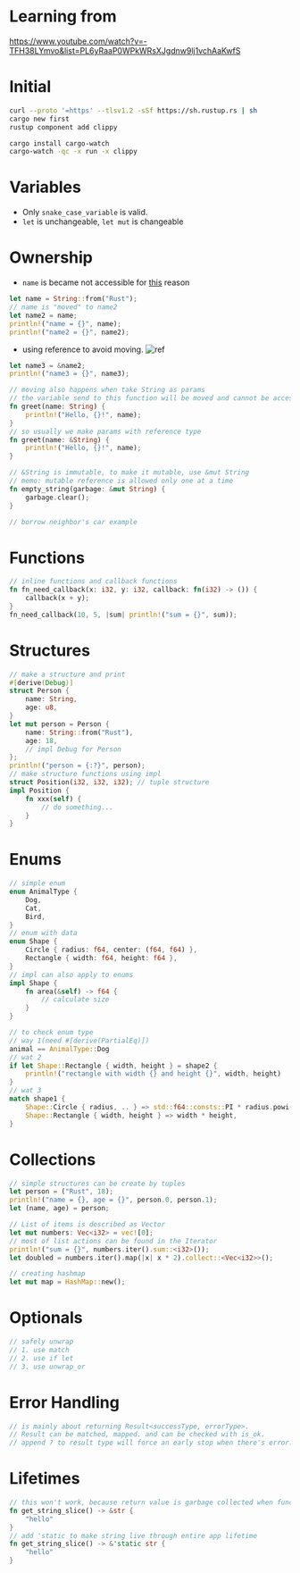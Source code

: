 # Learning from

https://www.youtube.com/watch?v=-TFH38LYmvo&list=PL6yRaaP0WPkWRsXJgdnw9lj1vchAaKwfS

# Initial

```bash
curl --proto '=https' --tlsv1.2 -sSf https://sh.rustup.rs | sh
cargo new first
rustup component add clippy

cargo install cargo-watch
cargo-watch -qc -x run -x clippy
```

# Variables

- Only `snake_case_variable` is valid.
- `let` is unchangeable, `let mut` is changeable

# Ownership

- `name` is became not accessible for [this](https://doc.rust-lang.org/book/ch04-01-what-is-ownership.html#memory-and-allocation) reason

```rust
let name = String::from("Rust");
// name is "moved" to name2
let name2 = name;
println!("name = {}", name);
println!("name2 = {}", name2);
```

- using reference to avoid moving. ![ref](https://doc.rust-lang.org/book/img/trpl04-05.svg)

```rust
let name3 = &name2;
println!("name3 = {}", name3);

// moving also happens when take String as params
// the variable send to this function will be moved and cannot be accessed again
fn greet(name: String) {
    println!("Hello, {}!", name);
}
// so usually we make params with reference type
fn greet(name: &String) {
    println!("Hello, {}!", name);
}

// &String is immutable, to make it mutable, use &mut String
// memo: mutable reference is allowed only one at a time
fn empty_string(garbage: &mut String) {
    garbage.clear();
}

// borrow neighbor's car example
```

# Functions

```rust
// inline functions and callback functions
fn fn_need_callback(x: i32, y: i32, callback: fn(i32) -> ()) {
    callback(x + y);
}
fn_need_callback(10, 5, |sum| println!("sum = {}", sum));
```

# Structures
```rust
// make a structure and print
#[derive(Debug)]
struct Person {
    name: String,
    age: u8,
}
let mut person = Person {
    name: String::from("Rust"),
    age: 18,
    // impl Debug for Person
};
println!("person = {:?}", person);
// make structure functions using impl
struct Position(i32, i32, i32); // tuple structure
impl Position {
    fn xxx(self) {
        // do something...
    }
}
```

# Enums
```rust
// simple enum
enum AnimalType {
    Dog,
    Cat,
    Bird,
}
// enum with data
enum Shape {
    Circle { radius: f64, center: (f64, f64) },
    Rectangle { width: f64, height: f64 },
}
// impl can also apply to enums
impl Shape {
    fn area(&self) -> f64 {
        // calculate size
    }
}

// to check enum type
// way 1(need #[derive(PartialEq)])
animal == AnimalType::Dog
// wat 2
if let Shape::Rectangle { width, height } = shape2 {
    println!("rectangle with width {} and height {}", width, height)
}
// wat 3
match shape1 {
    Shape::Circle { radius, .. } => std::f64::consts::PI * radius.powi(2),
    Shape::Rectangle { width, height } => width * height,
}
```

# Collections
```rust
// simple structures can be create by tuples
let person = ("Rust", 18);
println!("name = {}, age = {}", person.0, person.1);
let (name, age) = person;

// List of items is described as Vector
let mut numbers: Vec<i32> = vec![0];
// most of list actions can be found in the Iterator 
println!("sum = {}", numbers.iter().sum::<i32>());
let doubled = numbers.iter().map(|x| x * 2).collect::<Vec<i32>>();

// creating hashmap
let mut map = HashMap::new();
```

# Optionals
```rust
// safely unwrap
// 1. use match
// 2. use if let
// 3. use unwrap_or
```

# Error Handling
```rust
// is mainly about returning Result<successType, errorType>.
// Result can be matched, mapped. and can be checked with is_ok.
// append ? to result type will force an early stop when there's error.
```

# Lifetimes
```rust
// this won't work, because return value is garbage collected when function ends.
fn get_string_slice() -> &str {
    "hello"
}
// add 'static to make string live through entire app lifetime
fn get_string_slice() -> &'static str {
    "hello"
}
```